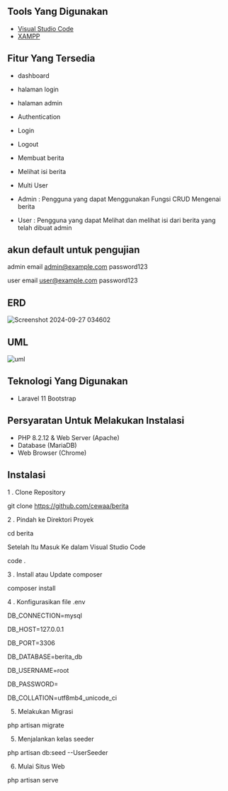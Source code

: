 ## Tools Yang Digunakan
- [Visual Studio Code](https://code.visualstudio.com/)
- [XAMPP](https://www.apachefriends.org/download.html)

## Fitur Yang Tersedia
- dashboard
- halaman login
- halaman admin
- Authentication
- Login
- Logout
- Membuat berita
- Melihat isi berita
- Multi User
- Admin :
Pengguna yang dapat Menggunakan Fungsi CRUD Mengenai berita

- User :
Pengguna yang dapat Melihat dan melihat isi dari berita yang telah dibuat admin


## akun default untuk pengujian
  admin email
  admin@example.com
  password123

  
  user email
  user@example.com
  password123

## ERD 
![Screenshot 2024-09-27 034602](https://github.com/user-attachments/assets/08745e7b-9640-4a14-825d-f1e1386e08d0)

## UML
![uml](https://github.com/user-attachments/assets/042b09ac-cfd2-4f73-85c8-b41cfd7ee2bb)

## Teknologi Yang Digunakan
- Laravel 11 Bootstrap

## Persyaratan Untuk Melakukan Instalasi
- PHP 8.2.12 & Web Server (Apache)
- Database (MariaDB)
- Web Browser (Chrome)

## Instalasi 
1 . Clone Repository

git clone https://github.com/cewaa/berita

2 . Pindah ke Direktori Proyek

cd berita

Setelah Itu Masuk Ke dalam Visual Studio Code

code .

3 . Install atau Update composer

composer install

4 . Konfigurasikan file .env

DB_CONNECTION=mysql

DB_HOST=127.0.0.1

DB_PORT=3306

DB_DATABASE=berita_db

DB_USERNAME=root

DB_PASSWORD=

DB_COLLATION=utf8mb4_unicode_ci


5. Melakukan Migrasi

php artisan migrate


5. Menjalankan kelas seeder

php artisan db:seed --UserSeeder


6. Mulai Situs Web

php artisan serve
